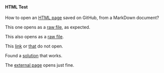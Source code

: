 #### HTML Test

How to open an [HTML page](https://github.com/zgfg/Etc/blob/main/Test/test.html) saved on GitHub, from a MarkDown document?

This one opens as a [raw file](https://github.com/zgfg/Etc/raw/main/Test/test.html), as expected.

This also opens as a [raw file](https://raw.githubusercontent.com/zgfg/Etc/main/Test/test.html).

This [link](https://github.com/zgfg/Etc/main/Test/test.html) or [that](https://github.com/zgfg/Etc/Test/test.html) do not open.

Found a [solution](https://htmlpreview.github.io/?https://github.com/zgfg/Etc/blob/main/Test/test.html) that works.

The [external page](https://www.google.com/) opens just fine.
